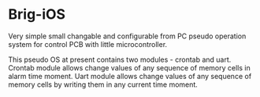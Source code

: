 # Brig-iOS
Very simple small changable and configurable from PC pseudo operation system for control PCB with little microcontroller. 

This pseudo OS at present contains two modules - crontab and uart.
Crontab module allows change values of any sequence of memory cells in alarm time moment.
Uart module allows change values of any sequence of memory cells by writing them in any current time moment.
